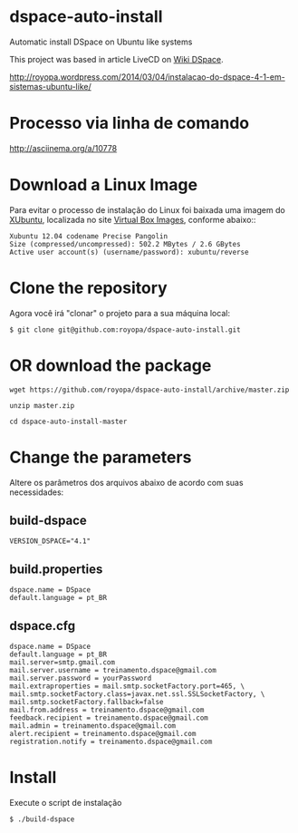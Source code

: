 dspace-auto-install
===================

Automatic install DSpace on Ubuntu like systems

This project was based in article LiveCD on [Wiki DSpace].

http://royopa.wordpress.com/2014/03/04/instalacao-do-dspace-4-1-em-sistemas-ubuntu-like/

Processo via linha de comando
==============

http://asciinema.org/a/10778

Download a Linux Image
=====================

Para evitar o processo de instalação do Linux foi baixada uma imagem do [XUbuntu], localizada no site [Virtual Box Images], conforme abaixo::

    Xubuntu 12.04 codename Precise Pangolin
    Size (compressed/uncompressed): 502.2 MBytes / 2.6 GBytes
    Active user account(s) (username/password): xubuntu/reverse

Clone the repository
===================

Agora você irá "clonar" o projeto para a sua máquina local:
   
    $ git clone git@github.com:royopa/dspace-auto-install.git


OR download the package
===============
```shell
wget https://github.com/royopa/dspace-auto-install/archive/master.zip

unzip master.zip

cd dspace-auto-install-master
```

Change the parameters
=====================

Altere os parâmetros dos arquivos abaixo de acordo com suas necessidades:

build-dspace
------------

    VERSION_DSPACE="4.1"
    
build.properties
----------------

    dspace.name = DSpace
    default.language = pt_BR
    
dspace.cfg
----------

    dspace.name = DSpace
    default.language = pt_BR
    mail.server=smtp.gmail.com
    mail.server.username = treinamento.dspace@gmail.com
    mail.server.password = yourPassword
    mail.extraproperties = mail.smtp.socketFactory.port=465, \
    mail.smtp.socketFactory.class=javax.net.ssl.SSLSocketFactory, \
    mail.smtp.socketFactory.fallback=false
    mail.from.address = treinamento.dspace@gmail.com
    feedback.recipient = treinamento.dspace@gmail.com
    mail.admin = treinamento.dspace@gmail.com
    alert.recipient = treinamento.dspace@gmail.com
    registration.notify = treinamento.dspace@gmail.com
    
Install
=======
Execute o script de instalação

    $ ./build-dspace

[Virtual Box Images]:"http://virtualboxes.org/images/ubuntu/"
[Wiki DSpace]:"https://wiki.duraspace.org/display/DSPACE/LiveCD"
[XUbuntu]:"http://downloads.sourceforge.net/virtualboximage/xubuntu_1204.7z"
